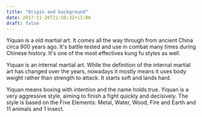 ```yaml
---
title: "Origin and background"
date: 2017-11-26T21:50:32+11:00
draft: false
---
```


Yiquan is a old martial art. It comes all the way through from ancient China circa 900 years ago. It's battle tested and use in combat many times during Chinese history. It's one of the most effectives kung fu styles as well.

Yiquan is an internal martial art. While the definition of the internal martial art has changed over the years, nowadays it mostly means it uses body weight rather than strength to attack. It starts soft and lands hard.

Yiquan means boxing with intention and the name holds true. Yiquan is a very aggressive style, aiming to finish a fight quickly and decisively. The style is based on the Five Elements: Metal, Water, Wood, Fire and Earth and 11 animals and 1 insect.
